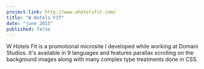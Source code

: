 ```yaml
---
project-link: http://www.whotelsfit.com/
title: "W Hotels FIT"
date: "june 2015"
published: false
---
```


W Hotels Fit is a promotional microsite I developed while working at Domani Studios. It's available in 9 languages and features parallax scrolling on the background images along with many complex type treatments done in CSS.
